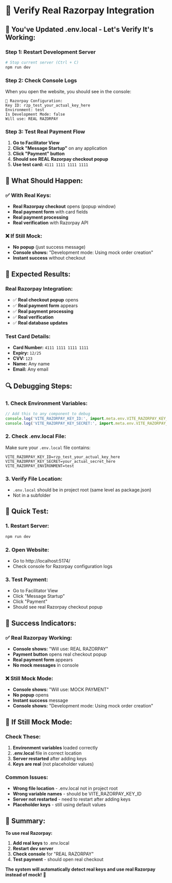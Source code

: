 # 🔑 Verify Real Razorpay Integration

## 🎯 **You've Updated .env.local - Let's Verify It's Working:**

### **Step 1: Restart Development Server**

```bash
# Stop current server (Ctrl + C)
npm run dev
```

### **Step 2: Check Console Logs**

When you open the website, you should see in the console:

```
🔑 Razorpay Configuration:
Key ID: rzp_test_your_actual_key_here
Environment: test
Is Development Mode: false
Will use: REAL RAZORPAY
```

### **Step 3: Test Real Payment Flow**

1. **Go to Facilitator View**
2. **Click "Message Startup"** on any application
3. **Click "Payment" button**
4. **Should see REAL Razorpay checkout popup**
5. **Use test card:** `4111 1111 1111 1111`

## 🔧 **What Should Happen:**

### **✅ With Real Keys:**
- **Real Razorpay checkout** opens (popup window)
- **Real payment form** with card fields
- **Real payment processing**
- **Real verification** with Razorpay API

### **❌ If Still Mock:**
- **No popup** (just success message)
- **Console shows:** "Development mode: Using mock order creation"
- **Instant success** without checkout

## 🚀 **Expected Results:**

### **Real Razorpay Integration:**
- ✅ **Real checkout popup** opens
- ✅ **Real payment form** appears
- ✅ **Real payment processing**
- ✅ **Real verification**
- ✅ **Real database updates**

### **Test Card Details:**
- **Card Number:** `4111 1111 1111 1111`
- **Expiry:** `12/25`
- **CVV:** `123`
- **Name:** Any name
- **Email:** Any email

## 🔍 **Debugging Steps:**

### **1. Check Environment Variables:**
```javascript
// Add this to any component to debug
console.log('VITE_RAZORPAY_KEY_ID:', import.meta.env.VITE_RAZORPAY_KEY_ID);
console.log('VITE_RAZORPAY_KEY_SECRET:', import.meta.env.VITE_RAZORPAY_KEY_SECRET);
```

### **2. Check .env.local File:**
Make sure your `.env.local` file contains:
```env
VITE_RAZORPAY_KEY_ID=rzp_test_your_actual_key_here
VITE_RAZORPAY_KEY_SECRET=your_actual_secret_here
VITE_RAZORPAY_ENVIRONMENT=test
```

### **3. Verify File Location:**
- `.env.local` should be in project root (same level as package.json)
- Not in a subfolder

## 🎯 **Quick Test:**

### **1. Restart Server:**
```bash
npm run dev
```

### **2. Open Website:**
- Go to http://localhost:5174/
- Check console for Razorpay configuration logs

### **3. Test Payment:**
- Go to Facilitator View
- Click "Message Startup"
- Click "Payment"
- Should see real Razorpay checkout popup

## 🎉 **Success Indicators:**

### **✅ Real Razorpay Working:**
- **Console shows:** "Will use: REAL RAZORPAY"
- **Payment button** opens real checkout popup
- **Real payment form** appears
- **No mock messages** in console

### **❌ Still Mock Mode:**
- **Console shows:** "Will use: MOCK PAYMENT"
- **No popup** opens
- **Instant success** message
- **Console shows:** "Development mode: Using mock order creation"

## 🔧 **If Still Mock Mode:**

### **Check These:**
1. **Environment variables** loaded correctly
2. **.env.local** file in correct location
3. **Server restarted** after adding keys
4. **Keys are real** (not placeholder values)

### **Common Issues:**
- **Wrong file location** - .env.local not in project root
- **Wrong variable names** - should be VITE_RAZORPAY_KEY_ID
- **Server not restarted** - need to restart after adding keys
- **Placeholder keys** - still using default values

## 🎉 **Summary:**

**To use real Razorpay:**
1. **Add real keys** to .env.local
2. **Restart dev server**
3. **Check console** for "REAL RAZORPAY"
4. **Test payment** - should open real checkout

**The system will automatically detect real keys and use real Razorpay instead of mock!** 🚀












